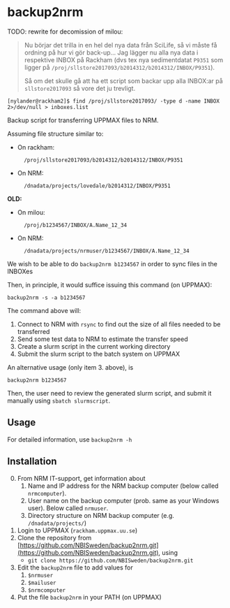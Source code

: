 # backup2nrm

TODO: rewrite for decomission of milou:

>Nu börjar det trilla in en hel del nya data från SciLife,
>så vi måste få ordning på hur vi gör back-up… 
>Jag lägger nu alla nya data i respektive INBOX på Rackham
>(dvs tex nya sedimentdatat `P9351` som ligger på
>`/proj/sllstore2017093/b2014312/b2014312/INBOX/P9351`).
>
>Så om det skulle gå att ha ett script som backar upp alla
>INBOX:ar på `sllstore2017093`
>så vore det ju trevligt. 

    [nylander@rackham2]$ find /proj/sllstore2017093/ -type d -name INBOX 2>/dev/null > inboxes.list



Backup script for transferring UPPMAX files to NRM.

Assuming file structure similar to:

- On rackham:

        /proj/sllstore2017093/b2014312/b2014312/INBOX/P9351

- On NRM:

        /dnadata/projects/lovedale/b2014312/INBOX/P9351


**OLD:**

- On milou:

        /proj/b1234567/INBOX/A.Name_12_34

- On NRM:

        /dnadata/projects/nrmuser/b1234567/INBOX/A.Name_12_34


We wish to be able to do `backup2nrm b1234567` in order to sync files in the INBOXes

Then, in principle, it would suffice issuing this command (on UPPMAX):

    backup2nrm -s -a b1234567

The command above will:

1. Connect to NRM with `rsync` to find out the size of all files needed to be transferred
2. Send some test data to NRM to estimate the transfer speed
3. Create a slurm script in the current working directory
4. Submit the slurm script to the batch system on UPPMAX

An alternative usage (only item 3. above), is 

    backup2nrm b1234567

Then, the user need to review the generated slurm script, and submit it manually
using `sbatch slurmscript`.


## Usage

For detailed information, use `backup2nrm -h`

## Installation

0. From NRM IT-support, get information about
    1. Name and IP address for the NRM backup computer (below called `nrmcomputer`).
    2. User name on the backup computer (prob. same as your Windows user). Below called `nrmuser`.
    3. Directory structure on NRM backup computer (e.g. `/dnadata/projects/`)
1. Login to UPPMAX (`rackham.uppmax.uu.se`)
2. Clone the repository from [https://github.com/NBISweden/backup2nrm.git](https://github.com/NBISweden/backup2nrm.git), using
    - `git clone https://github.com/NBISweden/backup2nrm.git`
3. Edit the `backup2nrm` file to add values for
    1. `$nrmuser`
    2. `$mailuser`
    3. `$nrmcomputer`
4. Put the file `backup2nrm` in your PATH (on UPPMAX)
